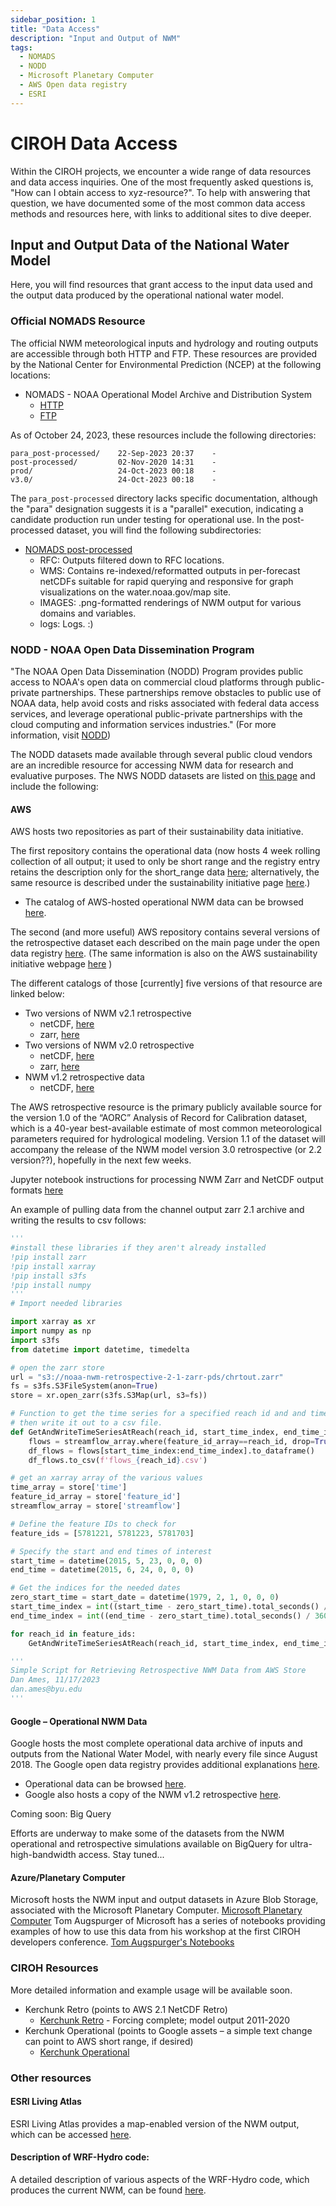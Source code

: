 ```yaml
---
sidebar_position: 1
title: "Data Access"
description: "Input and Output of NWM"
tags:
  - NOMADS
  - NODD
  - Microsoft Planetary Computer
  - AWS Open data registry
  - ESRI
---
```


# CIROH Data Access

Within the CIROH projects, we encounter a wide range of data resources and data access inquiries. One of the most frequently asked questions is, "How can I obtain access to xyz-resource?". To help with answering that question, we have documented some of the most common data access methods and resources here, with links to additional sites to dive deeper.

## Input and Output Data of the National Water Model

Here, you will find resources that grant access to the input data used and the output data produced by the operational national water model.

### Official NOMADS Resource

The official NWM meteorological inputs and hydrology and routing outputs are accessible through both HTTP and FTP. These resources are provided by the National Center for Environmental Prediction (NCEP) at the following locations:

- NOMADS - NOAA Operational Model Archive and Distribution System
    - [HTTP](https://nomads.ncep.noaa.gov/pub/data/nccf/com/nwm)
    - [FTP](ftp://ftpprd.ncep.noaa.gov/pub/data/nccf/com/nwm)

As of October 24, 2023, these resources include the following directories:

```
para_post-processed/    22-Sep-2023 20:37    -   
post-processed/         02-Nov-2020 14:31    -   
prod/                   24-Oct-2023 00:18    -   
v3.0/                   24-Oct-2023 00:18    -  
```
The `para_post-processed` directory lacks specific documentation, although the "para" designation suggests it is a "parallel" execution, indicating a candidate production run under testing for operational use. In the post-processed dataset, you will find the following subdirectories:

- [NOMADS post-processed](https://nomads.ncep.noaa.gov/pub/data/nccf/com/nwm/post-processed/)
    - RFC: Outputs filtered down to RFC locations.
    - WMS: Contains re-indexed/reformatted outputs in per-forecast netCDFs suitable for rapid querying and responsive for graph visualizations on the water.noaa.gov/map site.
    - IMAGES: .png-formatted renderings of NWM output for various domains and variables.
    - logs: Logs. :)
  
### NODD - NOAA Open Data Dissemination Program
"The NOAA Open Data Dissemination (NODD) Program provides public access to NOAA's open data on commercial cloud platforms through public-private partnerships. These partnerships remove obstacles to public use of NOAA data, help avoid costs and risks associated with federal data access services, and leverage operational public-private partnerships with the cloud computing and information services industries."
(For more information, visit [NODD](https://www.noaa.gov/information-technology/open-data-dissemination))

The NODD datasets made available through several public cloud vendors are an incredible resource for accessing NWM data for research and evaluative purposes. The NWS NODD datasets are listed on [this page](https://www.noaa.gov/nodd/datasets) and include the following:

#### AWS

AWS hosts two repositories as part of their sustainability data initiative. 

The first repository contains the operational data (now hosts 4 week rolling collection of all output; it used to only be short range and the registry entry retains the description only for the short_range data [here](https://registry.opendata.aws/noaa-nwm-pds/); alternatively, the same resource is described under the sustainability initiative page [here](https://aws.amazon.com/marketplace/pp/prodview-73iwu7dcfuge2).)
- The catalog of AWS-hosted operational NWM data can be browsed [here](https://noaa-nwm-pds.s3.amazonaws.com/index.html).

The second (and more useful) AWS repository contains several versions of the retrospective dataset each described on the main page under the open data registry [here](https://registry.opendata.aws/nwm-archive/).
(The same information is also on the AWS sustainability initiative webpage [here](https://aws.amazon.com/marketplace/pp/prodview-g6lcchc7brshwa) )

The different catalogs of those [currently] five versions of that resource are linked below:
- Two versions of NWM v2.1 retrospective
  - netCDF, [here](https://noaa-nwm-retrospective-2-1-pds.s3.amazonaws.com/index.html)
  - zarr, [here](https://noaa-nwm-retrospective-2-1-zarr-pds.s3.amazonaws.com/index.html)
- Two versions of NWM v2.0 retrospective
  - netCDF, [here](https://noaa-nwm-retro-v2-0-pds.s3.amazonaws.com/index.html)
  - zarr, [here](https://noaa-nwm-retro-v2-zarr-pds.s3.amazonaws.com/index.html)
- NWM v1.2 retrospective data
  - netCDF, [here](https://nwm-archive.s3.amazonaws.com/index.html)

The AWS retrospective resource is the primary publicly available source for the version 1.0 of the “AORC” Analysis of Record for Calibration dataset, which is a 40-year best-available estimate of most common meteorological parameters required for hydrological modeling. Version 1.1 of the dataset will accompany the release of the NWM model version 3.0 retrospective (or 2.2 version??), hopefully in the next few weeks. 

Jupyter notebook instructions for processing NWM Zarr and NetCDF output formats [here](https://github.com/CIROH-UA/data_access_example/)

An example of pulling data from the channel output zarr 2.1 archive and writing the results to csv follows:

```py
'''
#install these libraries if they aren't already installed
!pip install zarr
!pip install xarray
!pip install s3fs
!pip install numpy
'''
# Import needed libraries

import xarray as xr
import numpy as np
import s3fs
from datetime import datetime, timedelta

# open the zarr store
url = "s3://noaa-nwm-retrospective-2-1-zarr-pds/chrtout.zarr"
fs = s3fs.S3FileSystem(anon=True)
store = xr.open_zarr(s3fs.S3Map(url, s3=fs))

# Function to get the time series for a specified reach id and and time range
# then write it out to a csv file.
def GetAndWriteTimeSeriesAtReach(reach_id, start_time_index, end_time_index):
    flows = streamflow_array.where(feature_id_array==reach_id, drop=True)
    df_flows = flows[start_time_index:end_time_index].to_dataframe()
    df_flows.to_csv(f'flows_{reach_id}.csv')

# get an xarray array of the various values
time_array = store['time']
feature_id_array = store['feature_id']
streamflow_array = store['streamflow']

# Define the feature IDs to check for
feature_ids = [5781221, 5781223, 5781703]

# Specify the start and end times of interest
start_time = datetime(2015, 5, 23, 0, 0, 0)
end_time = datetime(2015, 6, 24, 0, 0, 0)

# Get the indices for the needed dates
zero_start_time = start_date = datetime(1979, 2, 1, 0, 0, 0)
start_time_index = int((start_time - zero_start_time).total_seconds() / 3600)
end_time_index = int((end_time - zero_start_time).total_seconds() / 3600)

for reach_id in feature_ids:
    GetAndWriteTimeSeriesAtReach(reach_id, start_time_index, end_time_index)

'''
Simple Script for Retrieving Retrospective NWM Data from AWS Store
Dan Ames, 11/17/2023
dan.ames@byu.edu
'''

```

#### Google – Operational NWM Data

Google hosts the most complete operational data archive of inputs and outputs from the National Water Model, with nearly every file since August 2018. The Google open data registry provides additional explanations [here](https://console.cloud.google.com/marketplace/product/noaa-public/national-water-model?project=explore-ai-387703).
- Operational data can be browsed [here](https://console.cloud.google.com/storage/browser/national-water-model).
- Google also hosts a copy of the NWM v1.2 retrospective [here](https://console.cloud.google.com/storage/browser/national-water-model-reanalysis).

Coming soon: Big Query

Efforts are underway to make some of the datasets from the NWM operational and retrospective simulations available on BigQuery for ultra-high-bandwidth access. Stay tuned...


#### Azure/Planetary Computer

Microsoft hosts the NWM input and output datasets in Azure Blob Storage, associated with the Microsoft Planetary Computer.
[Microsoft Planetary Computer](https://planetarycomputer.microsoft.com/dataset/storage/noaa-nwm)
Tom Augspurger of Microsoft has a series of notebooks providing examples of how to use this data from his workshop at the first CIROH developers conference.
[Tom Augspurger's Notebooks](https://github.com/TomAugspurger/noaa-nwm)

### CIROH Resources
More detailed information and example usage will be available soon.

- Kerchunk Retro (points to AWS 2.1 NetCDF Retro)
  - [Kerchunk Retro](https://ciroh-nwm-zarr-retrospective-data-copy.s3.amazonaws.com/index.html) - Forcing complete; model output 2011-2020
- Kerchunk Operational (points to Google assets – a simple text change can point to AWS short range, if desired)
  - [Kerchunk Operational](https://ciroh-nwm-zarr-copy.s3.amazonaws.com/index.html)

### Other resources
#### ESRI Living Atlas

ESRI Living Atlas provides a map-enabled version of the NWM output, which can be accessed [here](https://www.esri.com/arcgis-blog/products/analytics/analytics/esri-visualizes-noaas-national-water-model/).

#### Description of WRF-Hydro code: 

A detailed description of various aspects of the WRF-Hydro code, which produces the current NWM, can be found [here](https://ral.ucar.edu/sites/default/files/public/projects/wrf_hydro/technical-description-user-guide/wrf-hydro-v5.1.1-technical-description.pdf).



